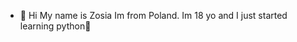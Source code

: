 - 👋 Hi
My name is Zosia Im from Poland. Im 18 yo and I just started learning python🐍

<!---
git00wa/git00wa is a ✨ special ✨ repository because its `README.md` (this file) appears on your GitHub profile.
You can click the Preview link to take a look at your changes.
--->
